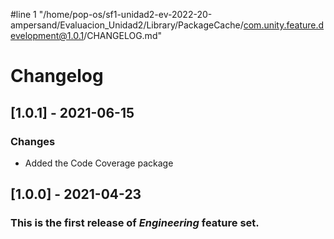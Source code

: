 #line 1 "/home/pop-os/sf1-unidad2-ev-2022-20-ampersand/Evaluacion_Unidad2/Library/PackageCache/com.unity.feature.development@1.0.1/CHANGELOG.md"
# Changelog

## [1.0.1] - 2021-06-15

### Changes
- Added the Code Coverage package

## [1.0.0] - 2021-04-23

### This is the first release of *Engineering* feature set.
